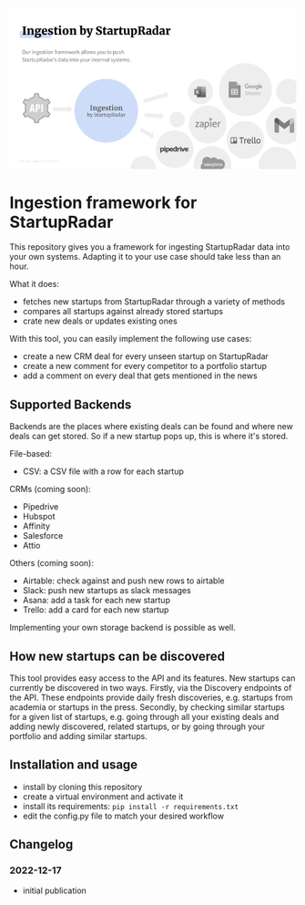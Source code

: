 ![An overview of StartupRadar's ingestion framework](.github/image.png)

# Ingestion framework for StartupRadar

This repository gives you a framework for ingesting StartupRadar data into your own systems.
Adapting it to your use case should take less than an hour.

What it does:

- fetches new startups from StartupRadar through a variety of methods
- compares all startups against already stored startups
- crate new deals or updates existing ones

With this tool, you can easily implement the following use cases:
 
- create a new CRM deal for every unseen startup on StartupRadar
- create a new comment for every competitor to a portfolio startup
- add a comment on every deal that gets mentioned in the news


## Supported Backends
Backends are the places where existing deals can be found and where new deals can get stored.
So if a new startup pops up, this is where it's stored.

File-based:

- CSV: a CSV file with a row for each startup

CRMs (coming soon):

- Pipedrive
- Hubspot
- Affinity
- Salesforce
- Attio

Others (coming soon):

- Airtable: check against and push new rows to airtable
- Slack: push new startups as slack messages
- Asana: add a task for each new startup
- Trello: add a card for each new startup

Implementing your own storage backend is possible as well.


## How new startups can be discovered
This tool provides easy access to the API and its features.
New startups can currently be discovered in two ways.
Firstly, via the Discovery endpoints of the API.
These endpoints provide daily fresh discoveries, e.g. startups from academia or startups in the press.
Secondly, by checking similar startups for a given list of startups, 
e.g. going through all your existing deals and adding newly discovered, related startups,
or by going through your portfolio and adding similar startups.


## Installation and usage
- install by cloning this repository
- create a virtual environment and activate it
- install its requirements: `pip install -r requirements.txt`
- edit the config.py file to match your desired workflow


## Changelog

### 2022-12-17
- initial publication